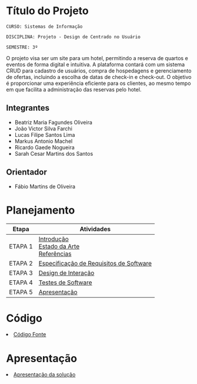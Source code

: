 # Título do Projeto

`CURSO: Sistemas de Informação`

`DISCIPLINA: Projeto - Design de Centrado no Usuário`

`SEMESTRE: 3º`

O projeto visa ser um site para um hotel, permitindo a reserva de quartos e eventos de forma digital e intuitiva. A plataforma contará com um sistema CRUD para cadastro de usuários, compra de hospedagens e gerenciamento de ofertas, incluindo a escolha de datas de check-in e check-out. O objetivo é proporcionar uma experiência eficiente para os clientes, ao mesmo tempo em que facilita a administração das reservas pelo hotel.

## Integrantes

* Beatriz Maria Fagundes Oliveira
* João Victor Silva Farchi
* Lucas Filipe Santos Lima
* Markus Antonio Machel
* Ricardo Gaede Nogueira
* Sarah Cesar Martins dos Santos

## Orientador

* Fábio Martins de Oliveira

# Planejamento

| Etapa         | Atividades |
|  :----:   | ----------- |
| ETAPA 1         |[Introdução](docs/introducao.md) <br> [Estado da Arte](docs/estado.md) <br> [Referências](docs/referencias.md) |
| ETAPA 2         |[Especificação de Requisitos de Software](docs/especificacao.md) |
| ETAPA 3         |[Design de Interação](docs/design.md) |
| ETAPA 4        |[Testes de Software](docs/testes.md) |
| ETAPA 5         | [Apresentação](docs/apresentacao.md) |


# Código

<li><a href="src/codigo.md"> Código Fonte</a></li>

# Apresentação

<li><a href="docs/apresentacao.md"> Apresentação da solução</a></li>
